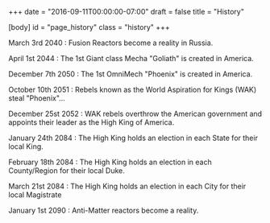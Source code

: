 +++
date = "2016-09-11T00:00:00-07:00"
draft = false
title = "History"

[body]
  id = "page_history"
  class = "history"
+++

March 3<span>rd</span> 2040
: Fusion Reactors become a reality in Russia.

April 1<span>st</span> 2044
: The 1st Giant class Mecha "Goliath" is created in America.

December 7<span>th</span> 2050
: The 1st OmniMech "Phoenix" is created in America.

October 10<span>th</span> 2051
: Rebels known as the World Aspiration for Kings (WAK) steal "Phoenix"&hellip;

December 25<span>st</span> 2052
: WAK rebels overthrow the American government and appoints their leader as the High King of America.

January 24<span>th</span> 2084
: The High King holds an election in each State for their local King.

February 18<span>th</span> 2084
: The High King holds an election in each County/Region for their local Duke.

March 21<span>st</span> 2084
: The High King holds an election in each City for their local Magistrate

January <span>1st</span> 2090
: Anti-Matter reactors become a reality.
